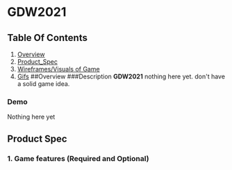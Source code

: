 # GDW2021
## Table Of Contents
1. [Overview](#Overview)
2. [Product_Spec](#Product-Spec)
3. [Wireframes/Visuals of Game](#Wireframes)
4. [Gifs](#Gifs)
##Overview
###Description
**GDW2021** nothing here yet. don't have a solid game idea. 
### Demo
Nothing here yet
## Product Spec

### 1. Game features (Required and Optional) 

